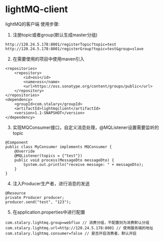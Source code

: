 # lightMQ-client
lightMQ的客户端
使用步骤:
1. 注册topic或者group(默认生成master分组)
```
http://120.24.5.178:8001/registerTopic?topic=test
http://120.24.5.178:8001/registerGroup?topic=test&group=slave
```
2. 在需要使用的项目中使用maven引入
```
<repositories>
	<repository>
		<id>oss</id>
		<name>oss</name>
		<url>https://oss.sonatype.org/content/groups/public</url>
	</repository>
</repositories>
<dependency>
    <groupId>com.stalary</groupId>
    <artifactId>lightmqclient</artifactId>
    <version>1.1-SNAPSHOT</version>
</dependency>
```
3. 实现MQConsumer接口，自定义消息处理，@MQListener设置需要监听的topic
```
@Component
public class MyConsumer implements MQConsumer {
    @Override
    @MQListener(topics = {"test"})
    public void process(MessageDto messageDto) {
        System.out.println("receive message: " + messageDto);
    }
}
```
4. 注入Producer生产者，进行消息的发送
```
@Resource
private Producer producer;
producer.send("test", "123");
```
5. 在application.properties中进行配置
```
com.stalary.lightmq.group=webflux // 消费分组，不配置则为消费默认分组
com.stalary.lightmq.url=http://120.24.5.178:8001 // 使用服务端的地址
com.stalary.lightmq.consumer=false // 是否开启消费者，默认开启
```
